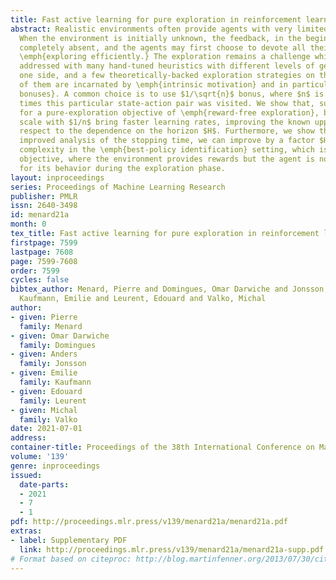 ```yaml
---
title: Fast active learning for pure exploration in reinforcement learning
abstract: Realistic environments often provide agents with very limited feedback.
  When the environment is initially unknown, the feedback, in the beginning, can be
  completely absent, and the agents may first choose to devote all their effort on
  \emph{exploring efficiently.} The exploration remains a challenge while it has been
  addressed with many hand-tuned heuristics with different levels of generality on
  one side, and a few theoretically-backed exploration strategies on the other. Many
  of them are incarnated by \emph{intrinsic motivation} and in particular \emph{explorations
  bonuses}. A common choice is to use $1/\sqrt{n}$ bonus, where $n$ is a number of
  times this particular state-action pair was visited. We show that, surprisingly,
  for a pure-exploration objective of \emph{reward-free exploration}, bonuses that
  scale with $1/n$ bring faster learning rates, improving the known upper bounds with
  respect to the dependence on the horizon $H$. Furthermore, we show that with an
  improved analysis of the stopping time, we can improve by a factor $H$ the sample
  complexity in the \emph{best-policy identification} setting, which is another pure-exploration
  objective, where the environment provides rewards but the agent is not penalized
  for its behavior during the exploration phase.
layout: inproceedings
series: Proceedings of Machine Learning Research
publisher: PMLR
issn: 2640-3498
id: menard21a
month: 0
tex_title: Fast active learning for pure exploration in reinforcement learning
firstpage: 7599
lastpage: 7608
page: 7599-7608
order: 7599
cycles: false
bibtex_author: Menard, Pierre and Domingues, Omar Darwiche and Jonsson, Anders and
  Kaufmann, Emilie and Leurent, Edouard and Valko, Michal
author:
- given: Pierre
  family: Menard
- given: Omar Darwiche
  family: Domingues
- given: Anders
  family: Jonsson
- given: Emilie
  family: Kaufmann
- given: Edouard
  family: Leurent
- given: Michal
  family: Valko
date: 2021-07-01
address:
container-title: Proceedings of the 38th International Conference on Machine Learning
volume: '139'
genre: inproceedings
issued:
  date-parts:
  - 2021
  - 7
  - 1
pdf: http://proceedings.mlr.press/v139/menard21a/menard21a.pdf
extras:
- label: Supplementary PDF
  link: http://proceedings.mlr.press/v139/menard21a/menard21a-supp.pdf
# Format based on citeproc: http://blog.martinfenner.org/2013/07/30/citeproc-yaml-for-bibliographies/
---
```

